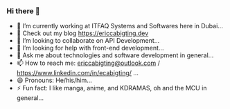 ### Hi there 👋

<!--
**ecabigting/ecabigting** is a ✨ _special_ ✨ repository because its `README.md` (this file) appears on your GitHub profile.

-->

- 🔭 I’m currently working at ITFAQ Systems and Softwares here in Dubai...
- 🌱 Check out my blog https://ericcabigting.dev
- 👯 I’m looking to collaborate on API Development...
- 🤔 I’m looking for help with front-end development...
- 💬 Ask me about technologies and software development in general...
- 📫 How to reach me: ericcabigting@outlook.com / https://www.linkedin.com/in/ecabigting/ ...
- 😄 Pronouns: He/his/him...
- ⚡ Fun fact: I like manga, anime, and KDRAMAS, oh and the MCU in general...
